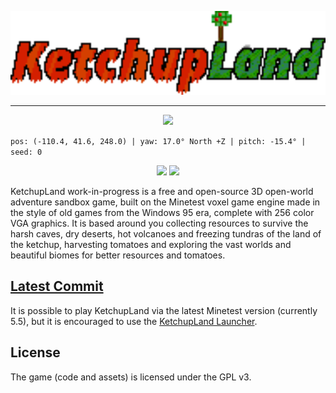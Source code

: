 
<p align="center"><img width=1000 src="https://github.com/KetchupLand/KetchupLand/blob/main/menu/header.png"></p>

---

<p align="center"><img src="https://content.minetest.net/uploads/aed5c25f08.png"></p>

`pos: (-110.4, 41.6, 248.0) | yaw: 17.0° North +Z | pitch: -15.4° | seed: 0`

<p align="center">
	<img src="https://img.shields.io/discord/901329419984060526?color=6178c9&label=Discord">
	<img src="https://content.minetest.net/packages/danil_2461/ketchupland/shields/downloads/">
</p>


KetchupLand work-in-progress is a free and open-source 3D open-world adventure sandbox game, built on the Minetest voxel game engine made in the style of old games from the Windows 95 era, complete with 256 color VGA graphics. It is based around you collecting resources to survive the harsh caves, dry deserts, hot volcanoes and freezing tundras of the land of the ketchup, harvesting tomatoes and exploring the vast worlds and beautiful biomes for better resources and tomatoes.

##  [Latest Commit](https://github.com/KetchupLand/KetchupLand/archive/refs/heads/main.zip)

It is possible to play KetchupLand via the latest Minetest version (currently 5.5), but it is encouraged to use the [KetchupLand Launcher](https://ketchupland.github.io/new-site/download).


## License
The game (code and assets) is licensed under the GPL v3.  

